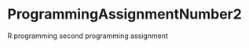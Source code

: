 ProgrammingAssignmentNumber2
============================

R programming second programming assignment
